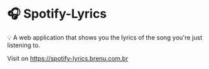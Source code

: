 # :headphones: Spotify-Lyrics

:bulb: A web application that shows you the lyrics of the song you're just listening to.

Visit on https://spotify-lyrics.brenu.com.br
